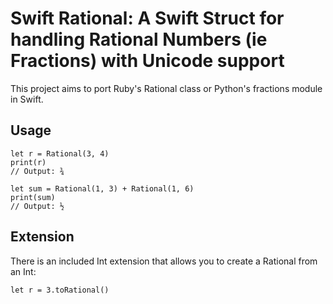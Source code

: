 # Swift Rational: A Swift Struct for handling Rational Numbers (ie Fractions) with Unicode support

This project aims to port Ruby's Rational class or Python's fractions module in Swift.

## Usage

```
let r = Rational(3, 4)
print(r)
// Output: ¾

let sum = Rational(1, 3) + Rational(1, 6)
print(sum)
// Output: ½
```

## Extension

There is an included Int extension that allows you to create a Rational from an Int:

```
let r = 3.toRational()
```
